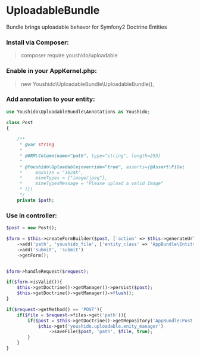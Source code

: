 # UploadableBundle
Bundle brings uploadable behavor for Symfony2 Doctrine Entities


### Install via Composer:
> composer require youshido/uploadable

### Enable in your AppKernel.php:

> new Youshido\UploadableBundle\UploadableBundle(),

### Add annotation to your entity:

``` php
use Youshido\UploadableBundle\Annotations as Youshido;

class Post
{
    
    /**
     * @var string
     *
     * @ORM\Column(name="path", type="string", length=255)
     *
     * @Youshido\Uploadable(override="true", asserts={@Assert\File(
     *     maxSize = "1024k",
     *     mimeTypes = {"image/jpeg"},
     *     mimeTypesMessage = "Please upload a valid Image"
     * )})
     */
    private $path;
```

### Use in controller:

``` php
$post = new Post();

$form = $this->createFormBuilder($post, ['action' => $this->generateUrl('example1')])
    ->add('path', 'youshido_file', ['entity_class' => 'AppBundle\Entity\Post'])
    ->add('submit', 'submit')
    ->getForm();


$form->handleRequest($request);

if($form->isValid()){
    $this->getDoctrine()->getManager()->persist($post);
    $this->getDoctrine()->getManager()->flush();
}
```

``` php
if($request->getMethod() == 'POST'){
    if($file = $request->files->get('path')){
        if($post = $this->getDoctrine()->getRepository('AppBundle:Post')->find($id)){
            $this->get('youshido.uploadable.enity_manager')
                ->saveFile($post, 'path', $file, true);
        }
    }
}
```